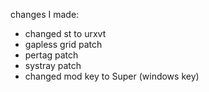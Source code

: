 changes I made:

* changed st to urxvt
* gapless grid patch
* pertag patch
* systray patch
* changed mod key to Super (windows key)
